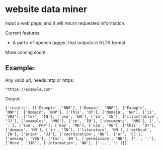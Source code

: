 # website data miner

Input a web page, and it will return requested information.

Current features:

* A parts-of-speech tagger, that outputs in NLTK format.

More coming soon!

## Example:
Any valid url, needs http or https:
```
"https://example.com"
```

Output:
```
{'results': [['Example', 'NNP'], ['Domain', 'NNP'], ['Example', 'NNP'], ['Domain', 'NNP'], ['This', 'DT'], ['domain', 'NN'], ['is', 'VBZ'], ['for', 'IN'], ['use', 'NN'], ['in', 'IN'], ['illustrative', 'JJ'], ['examples', 'NNS'], ['in', 'IN'], ['documents', 'NNS'], ['.', '.'], ['You', 'PRP'], ['may', 'MD'], ['use', 'VB'], ['this', 'DT'], ['domain', 'NN'], ['in', 'IN'], ['literature', 'NN'], ['without', 'IN'], ['prior', 'JJ'], ['coordination', 'NN'], ['or', 'CC'], ['asking', 'VBG'], ['for', 'IN'], ['permission', 'NN'], ['.', '.'], ['More', 'JJR'], ['information', 'NN'], ['...', ':']]}

```


